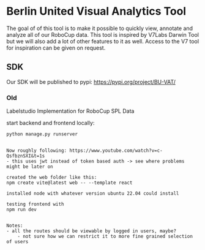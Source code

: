 # Berlin United Visual Analytics Tool
The goal of of this tool is to make it possible to quickly view, annotate and analyze all of our RoboCup data. This tool is inspired by V7Labs Darwin Tool but we will also add a lot of other features to it as well.
Access to the V7 tool for inspiration can be given on request.



## SDK
Our SDK will be published to pypi: https://pypi.org/project/BU-VAT/

### Old
Labelstudio Implementation for RoboCup SPL Data

start backend and frontend locally:
```bash
python manage.py runserver
```


```

Now roughly following: https://www.youtube.com/watch?v=c-QsfbznSXI&t=1s
- this uses jwt instead of token based auth -> see where problems might be later on

created the web folder like this:
npm create vite@latest web -- --template react

installed node with whatever version ubuntu 22.04 could install 

testing frontend with
npm run dev


Notes:
- all the routes should be viewable by logged in users, maybe?
    - not sure how we can restrict it to more fine grained selection of users